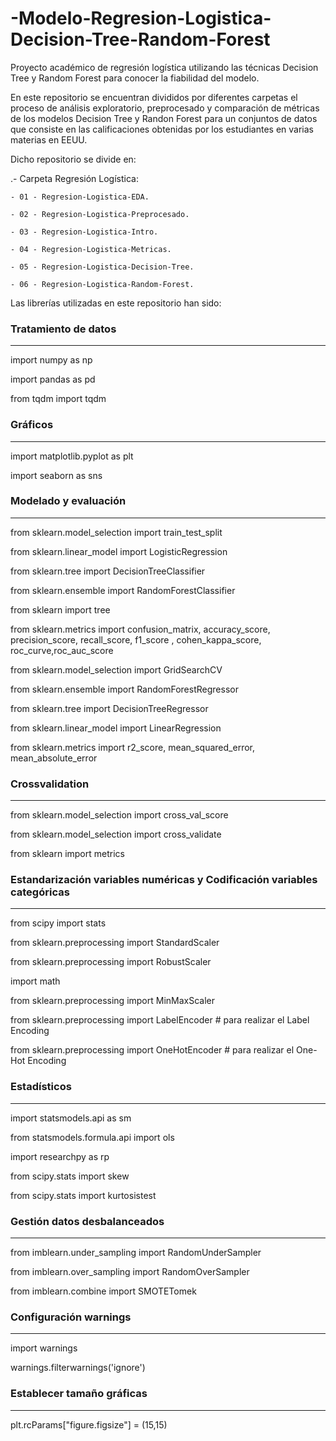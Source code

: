 # -Modelo-Regresion-Logistica-Decision-Tree-Random-Forest
Proyecto académico de regresión logística utilizando las técnicas Decision Tree y Random Forest para conocer la fiabilidad del modelo.

En este repositorio se encuentran divididos por diferentes carpetas el proceso de análisis exploratorio, preprocesado y comparación de métricas de los modelos Decision Tree y Randon Forest para un conjuntos de datos que consiste en las calificaciones obtenidas por los estudiantes en varias materias en EEUU.

Dicho repositorio se divide en:

.- Carpeta Regresión Logística:
    
    - 01 - Regresion-Logistica-EDA.

    - 02 - Regresion-Logistica-Preprocesado.

    - 03 - Regresion-Logistica-Intro.

    - 04 - Regresion-Logistica-Metricas.

    - 05 - Regresion-Logistica-Decision-Tree.

    - 06 - Regresion-Logistica-Random-Forest.

Las librerías utilizadas en este repositorio han sido:

### Tratamiento de datos
------------------------------------------------------------------------------

import numpy as np

import pandas as pd

from tqdm import tqdm

### Gráficos
------------------------------------------------------------------------------

import matplotlib.pyplot as plt

import seaborn as sns

### Modelado y evaluación
------------------------------------------------------------------------------

from sklearn.model_selection import train_test_split

from sklearn.linear_model import LogisticRegression

from sklearn.tree import DecisionTreeClassifier

from sklearn.ensemble import RandomForestClassifier

from sklearn import tree

from sklearn.metrics import confusion_matrix, accuracy_score, precision_score, recall_score, f1_score , 
cohen_kappa_score, roc_curve,roc_auc_score

from sklearn.model_selection import GridSearchCV

from sklearn.ensemble import RandomForestRegressor

from sklearn.tree import DecisionTreeRegressor

from sklearn.linear_model import LinearRegression

from sklearn.metrics import r2_score, mean_squared_error, mean_absolute_error

###  Crossvalidation
------------------------------------------------------------------------------

from sklearn.model_selection import cross_val_score

from sklearn.model_selection import cross_validate

from sklearn import metrics

### Estandarización variables numéricas y Codificación variables categóricas
------------------------------------------------------------------------------

from scipy import stats

from sklearn.preprocessing import StandardScaler

from sklearn.preprocessing import RobustScaler

import math

from sklearn.preprocessing import MinMaxScaler

from sklearn.preprocessing import LabelEncoder # para realizar el Label Encoding 

from sklearn.preprocessing import OneHotEncoder  # para realizar el One-Hot Encoding

### Estadísticos
------------------------------------------------------------------------------

import statsmodels.api as sm

from statsmodels.formula.api import ols

import researchpy as rp

from scipy.stats import skew

from scipy.stats import kurtosistest

### Gestión datos desbalanceados
------------------------------------------------------------------------------

from imblearn.under_sampling import RandomUnderSampler

from imblearn.over_sampling import RandomOverSampler

from imblearn.combine import SMOTETomek

### Configuración warnings
------------------------------------------------------------------------------

import warnings

warnings.filterwarnings('ignore')

### Establecer tamaño gráficas
------------------------------------------------------------------------------

plt.rcParams["figure.figsize"] = (15,15)